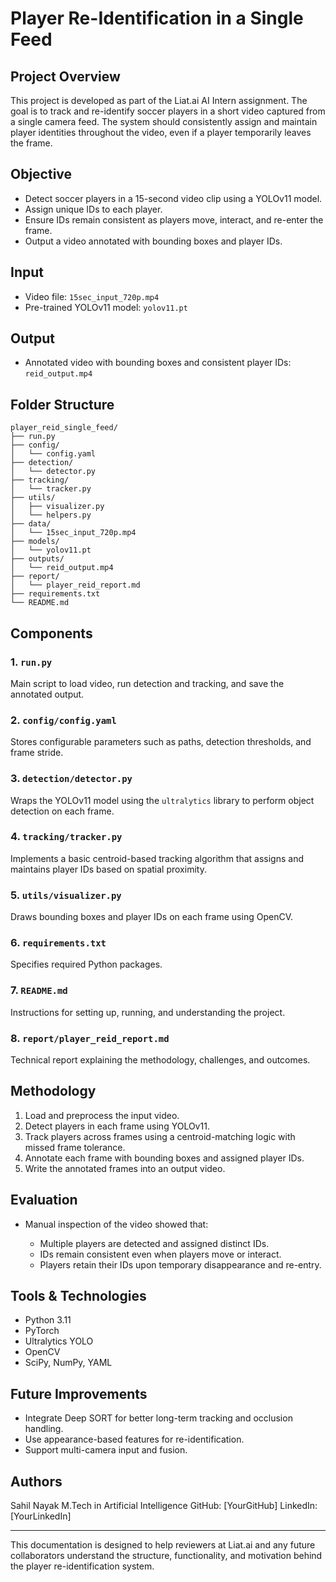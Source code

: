 # Player Re-Identification in a Single Feed

## Project Overview

This project is developed as part of the Liat.ai AI Intern assignment. The goal is to track and re-identify soccer players in a short video captured from a single camera feed. The system should consistently assign and maintain player identities throughout the video, even if a player temporarily leaves the frame.

## Objective

* Detect soccer players in a 15-second video clip using a YOLOv11 model.
* Assign unique IDs to each player.
* Ensure IDs remain consistent as players move, interact, and re-enter the frame.
* Output a video annotated with bounding boxes and player IDs.

## Input

* Video file: `15sec_input_720p.mp4`
* Pre-trained YOLOv11 model: `yolov11.pt`

## Output

* Annotated video with bounding boxes and consistent player IDs: `reid_output.mp4`

## Folder Structure

```
player_reid_single_feed/
├── run.py
├── config/
│   └── config.yaml
├── detection/
│   └── detector.py
├── tracking/
│   └── tracker.py
├── utils/
│   ├── visualizer.py
│   └── helpers.py
├── data/
│   └── 15sec_input_720p.mp4
├── models/
│   └── yolov11.pt
├── outputs/
│   └── reid_output.mp4
├── report/
│   └── player_reid_report.md
├── requirements.txt
└── README.md
```

## Components

### 1. `run.py`

Main script to load video, run detection and tracking, and save the annotated output.

### 2. `config/config.yaml`

Stores configurable parameters such as paths, detection thresholds, and frame stride.

### 3. `detection/detector.py`

Wraps the YOLOv11 model using the `ultralytics` library to perform object detection on each frame.

### 4. `tracking/tracker.py`

Implements a basic centroid-based tracking algorithm that assigns and maintains player IDs based on spatial proximity.

### 5. `utils/visualizer.py`

Draws bounding boxes and player IDs on each frame using OpenCV.

### 6. `requirements.txt`

Specifies required Python packages.

### 7. `README.md`

Instructions for setting up, running, and understanding the project.

### 8. `report/player_reid_report.md`

Technical report explaining the methodology, challenges, and outcomes.

## Methodology

1. Load and preprocess the input video.
2. Detect players in each frame using YOLOv11.
3. Track players across frames using a centroid-matching logic with missed frame tolerance.
4. Annotate each frame with bounding boxes and assigned player IDs.
5. Write the annotated frames into an output video.

## Evaluation

* Manual inspection of the video showed that:

  * Multiple players are detected and assigned distinct IDs.
  * IDs remain consistent even when players move or interact.
  * Players retain their IDs upon temporary disappearance and re-entry.

## Tools & Technologies

* Python 3.11
* PyTorch
* Ultralytics YOLO
* OpenCV
* SciPy, NumPy, YAML

## Future Improvements

* Integrate Deep SORT for better long-term tracking and occlusion handling.
* Use appearance-based features for re-identification.
* Support multi-camera input and fusion.

## Authors

Sahil Nayak
M.Tech in Artificial Intelligence
GitHub: \[YourGitHub]
LinkedIn: \[YourLinkedIn]

---

This documentation is designed to help reviewers at Liat.ai and any future collaborators understand the structure, functionality, and motivation behind the player re-identification system.
